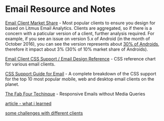 # Email Resource and Notes

[Email Client Market Share](https://emailclientmarketshare.com/) - Most popular clients to ensure you design for based on Litmus Email Analytics. Clients are aggregated, so if there is a concern with a paticular version of a client, further analysis required.  For example, if you see an issue on version 5.x of Android (in the month of October 2016), you can see the version represents about [30% of Androids](https://developer.android.com/about/dashboards/index.html), therefore it impact about 3% (30% of 10% market share of Androids). 

[Email Client CSS Support / Email Design Reference](https://templates.mailchimp.com/resources/email-client-css-support/) - CSS reference chart for various email clients.

[CSS Support Guide for Email](https://www.campaignmonitor.com/css/) - A complete breakdown of the CSS support for the top 10 most popular mobile, web and desktop email clients on the planet.

[The Fab Four Techinque](https://medium.freecodecamp.com/the-fab-four-technique-to-create-responsive-emails-without-media-queries-baf11fdfa848#.pq882ji4r) - Responsive Emails without Media Queries

[article - what i learned](http://www.leemunroe.com/building-html-email/)

[some challenges with different clients](http://www.creativebloq.com/how-to/create-perfect-messages-in-all-email-clients)
